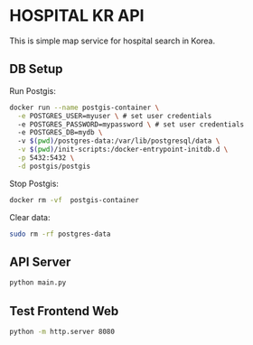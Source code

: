 # HOSPITAL KR API

This is simple map service for hospital search in Korea.

## DB Setup

Run Postgis:
```sh
docker run --name postgis-container \
  -e POSTGRES_USER=myuser \ # set user credentials
  -e POSTGRES_PASSWORD=mypassword \ # set user credentials
  -e POSTGRES_DB=mydb \ 
  -v $(pwd)/postgres-data:/var/lib/postgresql/data \
  -v $(pwd)/init-scripts:/docker-entrypoint-initdb.d \
  -p 5432:5432 \
  -d postgis/postgis
```

Stop Postgis:
```sh
docker rm -vf  postgis-container
```

Clear data:
```sh
sudo rm -rf postgres-data
```

## API Server

```sh
python main.py
```

## Test Frontend Web

```sh
python -m http.server 8080
```
